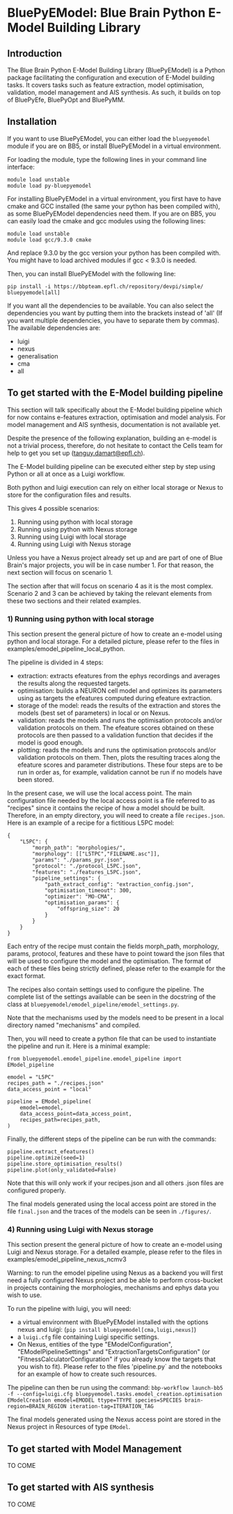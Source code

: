 # BluePyEModel: Blue Brain Python E-Model Building Library


## Introduction

The Blue Brain Python E-Model Building Library (BluePyEModel) is a Python package facilitating the configuration and execution of E-Model building tasks. It covers tasks such as feature extraction, model optimisation, validation, model management and AIS synthesis. As such, it builds on top of BluePyEfe, BluePyOpt and BluePyMM.


## Installation

If you want to use BluePyEModel, you can either load the `bluepyemodel` module if you are on BB5, or install BluePyEModel in a virtual environment.

For loading the module, type the following lines in your command line interface:

    module load unstable
    module load py-bluepyemodel

For installing BluePyEModel in a virtual environment, you first have to have cmake and GCC installed (the same your python has been compiled with), as some BluePyEModel dependencies need them. If you are on BB5, you can easily load the cmake and gcc modules using the following lines:

    module load unstable
    module load gcc/9.3.0 cmake

And replace 9.3.0 by the gcc version your python has been compiled with. You might have to load archived modules if gcc < 9.3.0 is needed.

Then, you can install BluePyEModel with the following line:

    pip install -i https://bbpteam.epfl.ch/repository/devpi/simple/ bluepyemodel[all]

If you want all the dependencies to be available. You can also select the dependencies you want by putting them into the brackets instead of 'all' (If you want multiple dependencies, you have to separate them by commas). The available dependencies are:

- luigi
- nexus
- generalisation
- cma
- all


## To get started with the E-Model building pipeline

This section will talk specifically about the E-Model building pipeline which for now contains e-features extraction, optimisation and model analysis. For model management and AIS synthesis, documentation is not available yet.

Despite the presence of the following explanation, building an e-model is not a trivial process, therefore, do not hesitate to contact the Cells team for help to get you set up (tanguy.damart@epfl.ch).

The E-Model building pipeline can be executed either step by step using Python or all at once as a Luigi workflow.

Both python and luigi execution can rely on either local storage or Nexus to store for the configuration files and results.

This gives 4 possible scenarios:
1) Running using python with local storage
2) Running using python with Nexus storage
3) Running using Luigi with local storage
4) Running using Luigi with Nexus storage

Unless you have a Nexus project already set up and are part of one of Blue Brain's major projects, you will be in case number 1. For that reason, the next section will focus on scenario 1.

The section after that will focus on scenario 4 as it is the most complex. Scenario 2 and 3 can be achieved by taking the relevant elements from these two sections and their related examples.

### 1) Running using python with local storage

This section present the general picture of how to create an e-model using python and local storage. For a detailed picture, please refer to the files in examples/emodel_pipeline_local_python.

The pipeline is divided in 4 steps:
- extraction: extracts efeatures from the ephys recordings and averages the results along the requested targets.
- optimisation: builds a NEURON cell model and optimizes its parameters using as targets the efeatures computed during efeature extraction.
- storage of the model: reads the results of the extraction and stores the models (best set of parameters) in local or on Nexus.
- validation: reads the models and runs the optimisation protocols and/or validation protocols on them. The efeature scores obtained on these protocols are then passed to a validation function that decides if the model is good enough.
- plotting: reads the models and runs the optimisation protocols and/or validation protocols on them. Then, plots the resulting traces along the efeature scores and parameter distributions.
These four steps are to be run in order as, for example, validation cannot be run if no models have been stored.

In the present case, we will use the local access point. The main configuration file needed by the local access point is a file referred to as "recipes" since it contains the recipe of how a model should be built.
Therefore, in an empty directory, you will need to create a file `recipes.json`. Here is an example of a recipe for a fictitious L5PC model:
```
{ 
    "L5PC": {
        "morph_path": "morphologies/",
        "morphology": [["L5TPC","FILENAME.asc"]],
        "params": "./params_pyr.json",
        "protocol": "./protocol_L5PC.json",
        "features": "./features_L5PC.json",
        "pipeline_settings": {
            "path_extract_config": "extraction_config.json",
            "optimisation_timeout": 300,
            "optimizer": "MO-CMA",
            "optimisation_params": {
                "offspring_size": 20
            }
        }
    }
}
```
Each entry of the recipe must contain the fields morph_path, morphology, params, protocol, features and these have to point toward the json files that will be used to configure the model and the optimisation.
The format of each of these files being strictly defined, please refer to the example for the exact format.

The recipes also contain settings used to configure the pipeline. The complete list of the settings available can be seen in the docstring of the class at `bluepyemodel/emodel_pipeline/emodel_settings.py`.

Note that the mechanisms used by the models need to be present in a local directory named "mechanisms" and compiled.

Then, you will need to create a python file that can be used to instantiate the pipeline and run it. Here is a minimal example:
```
from bluepyemodel.emodel_pipeline.emodel_pipeline import EModel_pipeline

emodel = "L5PC"
recipes_path = "./recipes.json"
data_access_point = "local"

pipeline = EModel_pipeline(
    emodel=emodel,
    data_access_point=data_access_point,
    recipes_path=recipes_path,
)
```

Finally, the different steps of the pipeline can be run with the commands:
```
pipeline.extract_efeatures()
pipeline.optimize(seed=1)
pipeline.store_optimisation_results()
pipeline.plot(only_validated=False)
```

Note that this will only work if your recipes.json and all others .json files are configured properly.

The final models generated using the local access point are stored in the file `final.json` and the traces of the models can be seen in `./figures/`.

### 4) Running using Luigi with Nexus storage

This section present the general picture of how to create an e-model using Luigi and Nexus storage. For a detailed example, please refer to the files in examples/emodel_pipeline_nexus_ncmv3

Warning: to run the emodel pipeline using Nexus as a backend you will first need a fully configured Nexus project and be able to perform cross-bucket in projects containing the morphologies, mechanisms and ephys data you wish to use.

To run the pipeline with luigi, you will need:
- a virtual environment with BluePyEModel installed with the options nexus and luigi: (```pip install bluepyemodel[cma,luigi,nexus]```)
- a `luigi.cfg` file containing Luigi specific settings.
- On Nexus, entities of the type "EModelConfiguration", "EModelPipelineSettings" and "ExtractionTargetsConfiguration" (or "FitnessCalculatorConfiguration" if you already know the targets that you wish to fit). Please refer to the files 'pipeline.py` and the notebooks for an example of how to create such resources.

The pipeline can then be run using the command:
`bbp-workflow launch-bb5 -f --config=luigi.cfg bluepyemodel.tasks.emodel_creation.optimisation EModelCreation emodel=EMODEL ttype=TTYPE species=SPECIES brain-region=BRAIN_REGION iteration-tag=ITERATION_TAG`

The final models generated using the Nexus access point are stored in the Nexus project in Resources of type `EModel`.

## To get started with Model Management

TO COME


## To get started with AIS synthesis

TO COME
